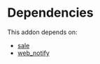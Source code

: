 # Dependencies

This addon depends on:

- [sale](../../odoo-bringout-oca-ocb-sale)
- [web_notify](../../odoo-bringout-oca-web-web_notify)
